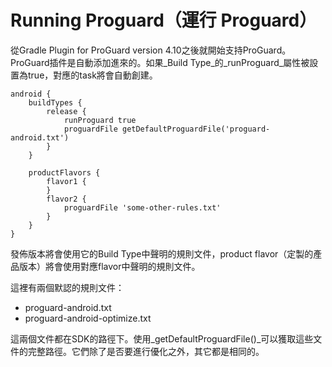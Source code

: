 # Running Proguard（運行 Proguard）

從Gradle Plugin for ProGuard version 4.10之後就開始支持ProGuard。ProGuard插件是自動添加進來的。如果_Build Type_的_runProguard_屬性被設置為true，對應的task將會自動創建。

    android {
        buildTypes {
            release {
                runProguard true
                proguardFile getDefaultProguardFile('proguard-android.txt')
            }
        }

        productFlavors {
            flavor1 {
            }
            flavor2 {
                proguardFile 'some-other-rules.txt'
            }
        }
    }

發佈版本將會使用它的Build Type中聲明的規則文件，product flavor（定製的產品版本）將會使用對應flavor中聲明的規則文件。

這裡有兩個默認的規則文件：

* proguard-android.txt
* proguard-android-optimize.txt

這兩個文件都在SDK的路徑下。使用_getDefaultProguardFile()_可以獲取這些文件的完整路徑。它們除了是否要進行優化之外，其它都是相同的。

